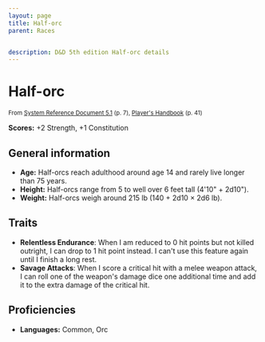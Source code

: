 ```yaml
---
layout: page
title: Half-orc
parent: Races


description: D&D 5th edition Half-orc details
---
```


# Half-orc

<small>From <a target="_blank" href="https://media.wizards.com/2016/downloads/DND/SRD-OGL_V5.1.pdf">System Reference Document 5.1</a> (p. 7), <a target="_blank" href="https://dnd.wizards.com/products/tabletop-games/rpg-products/rpg_playershandbook">Player's Handbook</a> (p. 41)</small>

**Scores:** +2 Strength, +1 Constitution

## General information

- **Age:** Half-orcs reach adulthood around age 14 and rarely live longer than 75 years.
- **Height:** Half-orcs range from 5 to well over 6 feet tall (4'10" + 2d10").
- **Weight:** Half-orcs weigh around 215 lb (140 + 2d10 × 2d6 lb).

## Traits

- **Relentless Endurance**: When I am reduced to 0 hit points but not killed outright, I can drop to 1 hit point instead. I can't use this feature again until I finish a long rest.
- **Savage Attacks**: When I score a critical hit with a melee weapon attack, I can roll one of the weapon's damage dice one additional time and add it to the extra damage of the critical hit.

## Proficiencies

- **Languages:** Common, Orc